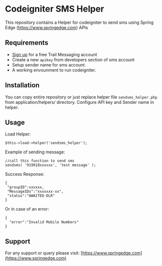 Codeigniter SMS Helper
================================

This repository contains a Helper for codeigniter to send sms using Spring Edge (https://www.springedge.com) APIs

Requirements
------------

- [Sign up](https://www.springedge.com/) for a free Trail Messaging account
- Create a new `apikey` from developers section of sms account
- Setup sender name for sms account.
- A working envounment to run codeigniter.


Installation
------------

You can copy entire repository or just replace helper file `sendsms_helper.php` from application/helpers/ directory.
Configure API key and Sender name in helper.

Usage
-----

Load Helper:
```
$this->load->helper('sendsms_helper');

```

Example of sending message:

```
//call this function to send sms
sendsms( '919918xxxxxx', 'test message' ); 

```

Success Response:

```
{
 "groupID":xxxxxx,
 "MessageIDs":"xxxxxxx-xx",
 "status":"AWAITED-DLR"
}
```


Or in case of an error:

```
{
  "error":"Invalid Mobile Numbers"
}
```


Support
-------------

For any support or query please visit:
[https://www.springedge.com](https://www.springedge.com)
